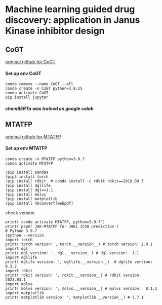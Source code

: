 # Machine learning guided drug discovery: application in Janus Kinase inhibitor design 

## CoGT 
[original github for CoGT](https://github.com/yingzibu/JAK_ML)
#### Set up env CoGT

```
conda remove --name CoGT --all
conda create -n CoGT python=3.9.15
conda activate CoGT
pip install jupyter 
```
##### chemBERTa was trained on google colab

## MTATFP 
[original github for MTATFP](https://github.com/Yimeng-Wang/JAK-MTATFP)

#### Set up env MTATFP

```
conda create -n MTATFP python=3.9.7
conda activate MTATFP

!pip install pandas
!pip3 install torch  
!pip install rdkit  # conda install -c rdkit rdkit==2018.09.3
!pip install dgllife
!pip install dgl==1.1
!pip install molvs
!pip install matplotlib
!pip install nbconvert[webpdf]
```

check version 
```
print('conda activate MTATFP, python=3.9.7')
print('paper JAK-MTATFP for JAKi IC50 prediction')
# Python 3.9.7
!python --version 
import torch
print('torch version:', torch.__version__) # torch version: 2.0.1
import dgl
print('dgl version: ', dgl.__version__) # dgl version:  1.1
import dgllife
print('dglife version: ', dgllife.__version__)  # dglife version:  0.3.2
import rdkit 
print('rdkit version: ', rdkit.__version__) # rdkit version:  2023.03.1
import molvs
print('molvs version: ', molvs.__version__) # molvs version:  0.1.1
import matplotlib
print('matplotlib version: ', matplotlib.__version__) # 3.7.1
```



   
